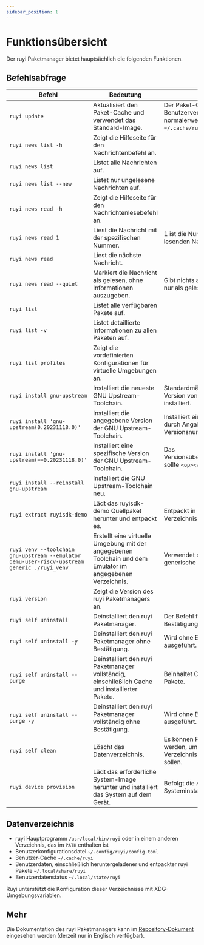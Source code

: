 ```yaml
---
sidebar_position: 1
---
```


# Funktionsübersicht

Der ruyi Paketmanager bietet hauptsächlich die folgenden Funktionen.

## Befehlsabfrage

| Befehl                                                                                         | Bedeutung                     | Hinweise                                |
| -------------------------------------------------------------------------------------------- | ---------------------------- | ----------------------------------- |
| `ruyi update`                                                                                | Aktualisiert den Paket-Cache und verwendet das Standard-Image.             | Der Paket-Cache wird im Benutzerverzeichnis gespeichert, normalerweise unter `~/.cache/ruyi`. |
| `ruyi news list -h`                                                                          | Zeigt die Hilfeseite für den Nachrichtenbefehl an.                |                                     |
| `ruyi news list`                                                                             | Listet alle Nachrichten auf.                     |                                     |
| `ruyi news list --new`                                                                       | Listet nur ungelesene Nachrichten auf.                    |                                     |
| `ruyi news read -h`                                                                          | Zeigt die Hilfeseite für den Nachrichtenlesebefehl an.              |                                     |
| `ruyi news read 1`                                                                           | Liest die Nachricht mit der spezifischen Nummer.                  | 1 ist die Nummer oder ID des zu lesenden Nachrichtenartikels.                 |
| `ruyi news read`                                                                             | Liest die nächste Nachricht.                    |                                     |
| `ruyi news read --quiet`                                                                     | Markiert die Nachricht als gelesen, ohne Informationen auszugeben.            | Gibt nichts aus, sondern markiert nur als gelesen.                     |
| `ruyi list`                                                                                  | Listet alle verfügbaren Pakete auf.                  |                                     |
| `ruyi list -v`                                                                               | Listet detaillierte Informationen zu allen Paketen auf.               |                                     |
| `ruyi list profiles`                                                                         | Zeigt die vordefinierten Konfigurationen für virtuelle Umgebungen an.                |                     |
| `ruyi install gnu-upstream`                                                                  | Installiert die neueste GNU Upstream-Toolchain.            | Standardmäßig wird die neueste Version von gnu-upstream installiert.             |
| `ruyi install 'gnu-upstream(0.20231118.0)'`                                                  | Installiert die angegebene Version der GNU Upstream-Toolchain.          | Installiert eine ältere Version durch Angabe der Versionsnummer.                      |
| `ruyi install 'gnu-upstream(==0.20231118.0)'`                                                | Installiert eine spezifische Version der GNU Upstream-Toolchain.          | Das Versionsübereinstimmungsformat sollte `<op><ver>` sein.               |
| `ruyi install --reinstall gnu-upstream`                                                      | Installiert die GNU Upstream-Toolchain neu.             |                                     |
| `ruyi extract ruyisdk-demo`                                                                  | Lädt das ruyisdk-demo Quellpaket herunter und entpackt es.      | Entpackt in das aktuelle Verzeichnis.                            |
| `ruyi venv --toolchain gnu-upstream --emulator qemu-user-riscv-upstream generic ./ruyi_venv` | Erstellt eine virtuelle Umgebung mit der angegebenen Toolchain und dem Emulator im angegebenen Verzeichnis.      | Verwendet die vordefinierte generische Konfiguration.                   |
| `ruyi version`                                                                               | Zeigt die Version des ruyi Paketmanagers an.              |                                     |
| `ruyi self uninstall`                                                                        | Deinstalliert den ruyi Paketmanager.               | Der Befehl fragt nach einer Bestätigung.                          |
| `ruyi self uninstall -y`                                                                     | Deinstalliert den ruyi Paketmanager ohne Bestätigung.         | Wird ohne Bestätigung ausgeführt.                           |
| `ruyi self uninstall --purge`                                                                | Deinstalliert den ruyi Paketmanager vollständig, einschließlich Cache und installierter Pakete. | Beinhaltet Cache und installierte Pakete.                       |
| `ruyi self uninstall --purge -y`                                                             | Deinstalliert den ruyi Paketmanager vollständig ohne Bestätigung.         | Wird ohne Bestätigung ausgeführt.                           |
| `ruyi self clean`                                                                            | Löscht das Datenverzeichnis.                           | Es können Parameter angegeben werden, um anzugeben, welche Verzeichnisse gelöscht werden sollen.               |
| `ruyi device provision`                                                                      | Lädt das erforderliche System-Image herunter und installiert das System auf dem Gerät.          | Befolgt die Anleitung zur Systeminstallation.                         |

## Datenverzeichnis

+ ruyi Hauptprogramm ``/usr/local/bin/ruyi`` oder in einem anderen Verzeichnis, das im ``PATH`` enthalten ist
+ Benutzerkonfigurationsdatei ``~/.config/ruyi/config.toml``
+ Benutzer-Cache ``~/.cache/ruyi``
+ Benutzerdaten, einschließlich heruntergeladener und entpackter ruyi Pakete ``~/.local/share/ruyi``
+ Benutzerdatenstatus ``~/.local/state/ruyi``

Ruyi unterstützt die Konfiguration dieser Verzeichnisse mit XDG-Umgebungsvariablen.

## Mehr

Die Dokumentation des ruyi Paketmanagers kann im [Repository-Dokument](https://github.com/ruyisdk/ruyi) eingesehen werden (derzeit nur in Englisch verfügbar).